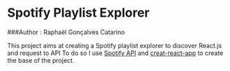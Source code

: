 # Spotify Playlist Explorer
###Author : Raphaël Gonçalves Catarino

This project aims at creating a Spotify playlist explorer to discover React.js and request to API
To do so I use [Spotify API](https://developer.spotify.com/documentation/web-api/) and [creat-react-app](https://github.com/facebook/create-react-app) to create the base of the project.
